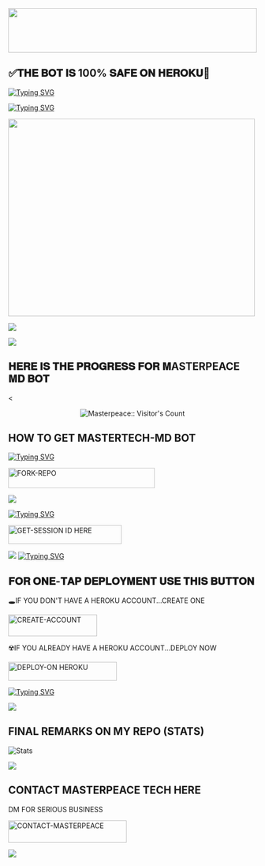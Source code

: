 

<img src="[https://i.ibb.co/xS41JNdj/images-8.jpg]" height="90" width="100%">

## ✅𝐓𝐇𝐄 𝐁𝐎𝐓 𝐈𝐒 100% 𝐒𝐀𝐅𝐄 𝐎𝐍 𝐇𝐄𝐑𝐎𝐊𝐔💯

[![Typing SVG](https://readme-typing-svg.herokuapp.com?font=Rockstar-ExtraBold&size=30&pause=1000&color=0000FF&center=true&vCenter=true&width=815&height=60&lines=▇+▇+▇+▇+▇+▇+▇)](https://git.io/typing-svg) 




[![Typing SVG](https://readme-typing-svg.herokuapp.com?font=Rockstar-ExtraBold&size=30&pause=1000&color=0000FF&center=true&vCenter=true&width=815&height=60&lines=MASTERTECH+MD+⭕+CREATED+BY+MASTERPEACE )](https://git.io/typing-svg) 

<p align="centre"><img src="https://i.ibb.co/bgXPHSrS/IMG-20250205-WA0077.jpg" width="500" height="400" />




<a><img src='https://i.imgur.com/LyHic3i.gif'/></a>


<a><img src='https://i.imgur.com/LyHic3i.gif'/></a>

## 𝐇𝐄𝐑𝐄 𝐈𝐒 𝐓𝐇𝐄 𝐏𝐑𝐎𝐆𝐑𝐄𝐒𝐒 𝐅𝐎𝐑 𝐌ASTERPEACE 𝐌𝐃 𝐁𝐎𝐓 


<

 <p align="center"><img src="https://profile-counter.glitch.me/{MASTERTECH-MD}/count.svg" alt="Masterpeace:: Visitor's Count" old_src="https://profile-counter.glitch.me/{masterpeace}/count.svg" /></p>






## HOW TO GET MASTERTECH-MD BOT

  
[![Typing SVG](https://readme-typing-svg.herokuapp.com?font=Rockstar-ExtraBold&color=blue&lines=𝗙𝗢𝗥𝗞+𝗔𝗡𝗗+𝗦𝗧𝗔𝗥+𝗥𝗘𝗣𝗢)](https://git.io/typing-svg)
 

  
   
   <a href="https://github.com/mastertech-md/Mastertech/fork"><img title="FORK-REPO" src="https://img.shields.io/badge/FORK-REPO-h?color=blue&style=for-the-badge&logo=tesla" width="297" height="40.45"/></a></p>


<a><img src='https://i.imgur.com/LyHic3i.gif'/></a>

 
 
[![Typing SVG](https://readme-typing-svg.herokuapp.com?font=Rockstar-ExtraBold&color=blue&lines=𝗦𝗘𝗦𝗦𝗜𝗢𝗡+𝗜𝗗+𝗦𝗜𝗧𝗘+𝗜𝗦+𝗛𝗘𝗥𝗘)](https://git.io/typing-svg)
 


  <a href="https://mustaffa.onrender.com/pair"><img title="GET-SESSION ID HERE" src="https://img.shields.io/badge/GET-SESSION ID HERE-h?color=green&style=for-the-badge&logo=nike" width="230" height="38.45"/></a></p>

  
  <a><img src='https://i.imgur.com/LyHic3i.gif'/></a>
[![Typing SVG](https://readme-typing-svg.herokuapp.com?font=Rockstar-ExtraBold&color=blue&lines=𝐃𝐄𝐏𝐋𝐎𝐘+𝐎𝐍+𝐇𝐄𝐑𝐎𝐊𝐔)](https://git.io/typing-svg)


 
  

 
## 𝐅𝐎𝐑 𝐎𝐍𝐄-𝐓𝐀𝐏 𝐃𝐄𝐏𝐋𝐎𝐘𝐌𝐄𝐍𝐓 𝐔𝐒𝐄 𝐓𝐇𝐈𝐒 𝐁𝐔𝐓𝐓𝐎𝐍

   🕳IF YOU DON'T HAVE A HEROKU ACCOUNT...CREATE ONE
   
   <a href="https://signup.heroku.com/"><img title="CREATE-ACCOUNT" src="https://img.shields.io/badge/CREATE-ACCOUNT-h?color=purple&style=for-the-badge&logo=heroku" width="180" height="43.45"/></a></p>

   ☢️IF YOU ALREADY HAVE A HEROKU ACCOUNT...DEPLOY NOW

 <a href="https://dashboard.heroku.com/new?template=https://github.com/mastertech-md/Mastertech"><img title="DEPLOY-ON HEROKU" src="https://img.shields.io/badge/DEPLOY-ON HEROKU-h?color=purple&style=for-the-badge&logo=heroku" width="220" height="38.45"/></a></p>

 
 [![Typing SVG](https://readme-typing-svg.herokuapp.com?font=Rockstar-ExtraBold&size=30&pause=1000&color=0000FF&center=true&vCenter=true&width=815&height=60&lines=▭+▬+▭+▬+▭+▬+▭+▬+▭+▬+▭)](https://git.io/typing-svg) 

<a><img src='https://i.imgur.com/LyHic3i.gif'/></a>

## FINAL REMARKS ON MY REPO (STATS)

![ Stats](https://github-readme-stats.vercel.app/api/pin/?username=mastertech-md&repo=Mastertech-&show_owner=true&theme=dark)









<a><img src='https://i.imgur.com/LyHic3i.gif'/></a>

## CONTACT MASTERPEACE TECH HERE
  DM FOR SERIOUS BUSINESS

   <a href="https://github.com/mastertech -md/Mastertech "><img title="CONTACT-MASTERPEACE" src="https://img.shields.io/badge/CONTACT-MASTERPEACE-h?color=black&style=for-the-badge&logo=audi" width="240" height="45.45"/></a></p>

<a><img src='https://i.imgur.com/LyHic3i.gif'/></a>


